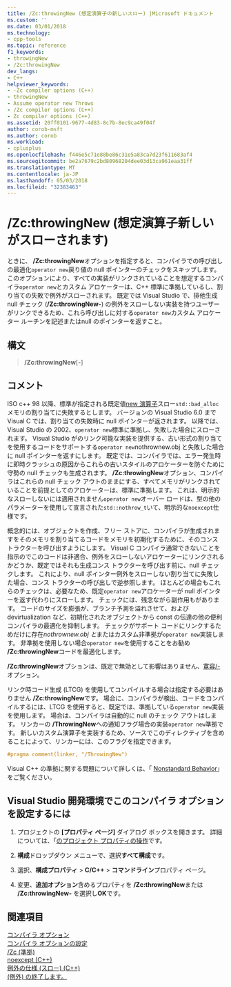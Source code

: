 ```yaml
---
title: /Zc:throwingNew (想定演算子の新しいスロー) |Microsoft ドキュメント
ms.custom: ''
ms.date: 03/01/2018
ms.technology:
- cpp-tools
ms.topic: reference
f1_keywords:
- throwingNew
- /Zc:throwingNew
dev_langs:
- C++
helpviewer_keywords:
- -Zc compiler options (C++)
- throwingNew
- Assume operator new Throws
- /Zc compiler options (C++)
- Zc compiler options (C++)
ms.assetid: 20ff0101-9677-4d83-8c7b-8ec9ca49f04f
author: corob-msft
ms.author: corob
ms.workload:
- cplusplus
ms.openlocfilehash: f446e5c71e88be86c31e5a83ca7d23f611683af4
ms.sourcegitcommit: be2a7679c2bd80968204dee03d13ca961eaa31ff
ms.translationtype: MT
ms.contentlocale: ja-JP
ms.lasthandoff: 05/03/2018
ms.locfileid: "32383463"
---
```

# <a name="zcthrowingnew-assume-operator-new-throws"></a>/Zc:throwingNew (想定演算子新しいがスローされます)

ときに、 **/Zc:throwingNew**オプションを指定すると、コンパイラでの呼び出しの最適化`operator new`戻り値の null ポインターのチェックをスキップします。 このオプションにより、すべての実装がリンクされていることを想定するコンパイラ`operator new`とカスタム アロケーターは、C++ 標準に準拠しているし、割り当ての失敗で例外がスローされます。 既定では Visual Studio で、排他生成 null チェック (**/Zc:throwingNew-**) の例外をスローしない実装を持つユーザーがリンクできるため、これら呼び出しに対する`operator new`カスタム アロケーター ルーチンを記述またはnull のポインターを返すこと。

## <a name="syntax"></a>構文

> **/Zc:throwingNew**[**-**]

## <a name="remarks"></a>コメント

ISO c++ 98 以降、標準が指定される既定値[new 演算子](../../standard-library/new-operators.md#op_new)スロー`std::bad_alloc`メモリの割り当てに失敗するとします。 バージョンの Visual Studio 6.0 まで Visual C では、割り当ての失敗時に null ポインターが返されます。 以降では、Visual Studio の 2002、`operator new`標準に準拠し、失敗した場合にスローされます。 Visual Studio がのリンク可能な実装を提供する、古い形式の割り当てを使用するコードをサポートする`operator new`nothrownew.obj と失敗した場合に null ポインターを返すにします。 既定では、コンパイラでは、エラー発生時に即時クラッシュの原因からこれらの古いスタイルのアロケーターを防ぐために守勢の null チェックも生成されます。 **/Zc:throwingNew**オプション、コンパイラはこれらの null チェック アウトのままにする、すべてメモリがリンクされていることを前提としてのアロケーターは、標準に準拠します。 これは、明示的なスローしないには適用されません`operator new`オーバー ロードは、型の他のパラメーターを使用して宣言された`std::nothrow_t`いて、明示的な`noexcept`仕様です。

概念的には、オブジェクトを作成、フリー ストアに、コンパイラが生成されますをそのメモリを割り当てるコードをメモリを初期化するために、そのコンス トラクターを呼び出すようにします。 Visual C コンパイラ通常できないことを指示のでこのコードは非適合、例外をスローしないアロケーターにリンクされるかどうか、既定ではそれも生成コンス トラクターを呼び出す前に、null チェックします。 これにより、null ポインター例外をスローしない割り当てに失敗した場合、コンス トラクターの呼び出しで逆参照します。 ほとんどの場合もこれらのチェックは、必要なため、既定`operator new`アロケーターが null ポインターを返す代わりにスローします。 チェックには、残念ながら副作用もがあります。 コードのサイズを膨張が、ブランチ予測を溢れさせて、および devirtualization など、初期化されたオブジェクトから const の伝達の他の便利コンパイラの最適化を抑制します。 チェックがサポート コードにリンクするためだけに存在*nothrownew.obj と*またはカスタム非準拠が`operator new`実装します。 非準拠を使用しない場合`operator new`を使用することをお勧め **/Zc:throwingNew**コードを最適化します。

**/Zc:throwingNew**オプションは、既定で無効として影響はありません、[寛容/-](permissive-standards-conformance.md)オプション。

リンク時コード生成 (LTCG) を使用してコンパイルする場合は指定する必要はありません **/Zc:throwingNew**です。 場合に、コンパイラが検出、コードをコンパイルするには、LTCG を使用すると、既定では、準拠している`operator new`実装を使用します。 場合は、コンパイラは自動的に null のチェック アウトはします。 リンカーの **/ThrowingNew**への通知フラグ場合の実装`operator new`準拠です。 新しいカスタム演算子を実装するため、ソースでこのディレクティブを含めることによって、リンカーには、このフラグを指定できます。

```cpp
#pragma comment(linker, "/ThrowingNew")
```

Visual C++ の準拠に関する問題について詳しくは、「 [Nonstandard Behavior](../../cpp/nonstandard-behavior.md)」をご覧ください。

## <a name="to-set-this-compiler-option-in-the-visual-studio-development-environment"></a>Visual Studio 開発環境でこのコンパイラ オプションを設定するには

1. プロジェクトの **[プロパティ ページ]** ダイアログ ボックスを開きます。 詳細については、「[のプロジェクト プロパティの操作](../../ide/working-with-project-properties.md)です。

1. **構成**ドロップダウン メニューで、選択**すべて構成**です。

1. 選択、**構成プロパティ** > **C/C++** > **コマンドライン**プロパティ ページ。

1. 変更、**追加オプション**含めるプロパティを **/Zc:throwingNew**または **/Zc:throwingNew-** を選択し**OK**です。

## <a name="see-also"></a>関連項目

[コンパイラ オプション](../../build/reference/compiler-options.md)<br/>
[コンパイラ オプションの設定](../../build/reference/setting-compiler-options.md)<br/>
[/Zc (準拠)](../../build/reference/zc-conformance.md)<br/>
[noexcept (C++)](../../cpp/noexcept-cpp.md)<br/>
[例外の仕様 (スロー) (C++)](../../cpp/exception-specifications-throw-cpp.md)<br/>
[(例外) の終了します。](../../standard-library/exception-functions.md#terminate)<br/>
